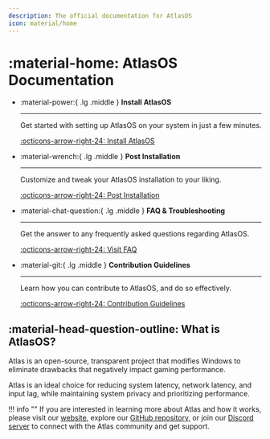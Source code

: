 ```yaml
---
description: The official documentation for AtlasOS
icon: material/home
---
```


# :material-home: AtlasOS Documentation

<div class="grid cards" markdown>

-   :material-power:{ .lg .middle } __Install AtlasOS__

    ---

    Get started with setting up AtlasOS on your system in just a few minutes.

    [:octicons-arrow-right-24: Install AtlasOS](getting-started/installation.md)

-   :material-wrench:{ .lg .middle } __Post Installation__

    ---

    Customize and tweak your AtlasOS installation to your liking.

    [:octicons-arrow-right-24: Post Installation](getting-started/post-installation/atlas-folder/configuration.md)

-   :material-chat-question:{ .lg .middle } __FAQ & Troubleshooting__

    ---

    Get the answer to any frequently asked questions regarding AtlasOS.

    [:octicons-arrow-right-24: Visit FAQ](faq-and-troubleshooting/removed-features.md)

-   :material-git:{ .lg .middle } __Contribution Guidelines__

    ---

    Learn how you can contribute to AtlasOS, and do so effectively.

    [:octicons-arrow-right-24: Contribution Guidelines](contributions.md)

</div>

## :material-head-question-outline: What is AtlasOS?

Atlas is an open-source, transparent project that modifies Windows to eliminate drawbacks that negatively impact gaming performance.

Atlas is an ideal choice for reducing system latency, network latency, and input lag, while maintaining system privacy and prioritizing performance.

!!! info ""
    If you are interested in learning more about Atlas and how it works, please visit our [website](https://atlasos.net/), explore our [GitHub repository](https://github.com/Atlas-OS/Atlas), or join our [Discord server](https://discord.atlasos.net/) to connect with the Atlas community and get support.
